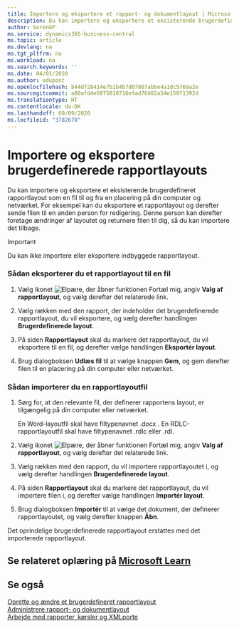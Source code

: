 ```yaml
---
title: Importere og eksportere et rapport- og dokumentlayout | Microsoft Docs
description: Du kan importere og eksportere et eksisterende brugerdefineret rapportlayout som en fil til og fra en placering på din computer og netværket.
author: SorenGP
ms.service: dynamics365-business-central
ms.topic: article
ms.devlang: na
ms.tgt_pltfrm: na
ms.workload: na
ms.search.keywords: ''
ms.date: 04/01/2020
ms.author: edupont
ms.openlocfilehash: b44d728414e7b1b4b7d07807abbe4a1dc5769a2e
ms.sourcegitcommit: a80afd4e5075018716efad76d82a54e158f1392d
ms.translationtype: HT
ms.contentlocale: da-DK
ms.lasthandoff: 09/09/2020
ms.locfileid: "3782670"
---
```

# <a name="import-and-export-custom-report-layouts"></a>Importere og eksportere brugerdefinerede rapportlayouts
Du kan importere og eksportere et eksisterende brugerdefineret rapportlayout som en fil til og fra en placering på din computer og netværket. For eksempel kan du eksportere et rapportlayout og derefter sende filen til en anden person for redigering. Denne person kan derefter foretage ændringer af layoutet og returnere filen til dig, så du kan importere det tilbage.  

> [!IMPORTANT]  
>  Du kan ikke importere eller eksportere indbyggede rapportlayout.  

### <a name="to-export-a-report-layout-to-a-file"></a>Sådan eksporterer du et rapportlayout til en fil  

1.  Vælg ikonet ![Elpære, der åbner funktionen Fortæl mig](media/ui-search/search_small.png "Fortæl mig, hvad du vil foretage dig"), angiv **Valg af rapportlayout**, og vælg derefter det relaterede link.  

2.  Vælg rækken med den rapport, der indeholder det brugerdefinerede rapportlayout, du vil eksportere, og vælg derefter handlingen **Brugerdefinerede layout**.  

3.  På siden **Rapportlayout** skal du markere det rapportlayout, du vil eksportere til en fil, og derefter vælge handlingen **Eksportér layout**.  

4.  Brug dialogboksen **Udlæs fil** til at vælge knappen **Gem**, og gem derefter filen til en placering på din computer eller netværket.  

### <a name="to-import-a-report-layout-file"></a>Sådan importerer du en rapportlayoutfil  

1.  Sørg for, at den relevante fil, der definerer rapportens layout, er tilgængelig på din computer eller netværket.  

     En Word-layoutfil skal have filtypenavnet .docx . En RDLC-rapportlayoutfil skal have filtypenavnet .rdlc eller .rdl.  

2.  Vælg ikonet ![Elpære, der åbner funktionen Fortæl mig](media/ui-search/search_small.png "Fortæl mig, hvad du vil foretage dig"), angiv **Valg af rapportlayout**, og vælg derefter det relaterede link.  

3.  Vælg rækken med den rapport, du vil importere rapportlayoutet i, og vælg derefter handlingen **Brugerdefinerede layout**.  

4.  På siden **Rapportlayout** skal du markere det rapportlayout, du vil importere filen i, og derefter vælge handlingen **Importér layout**.  

5.  Brug dialogboksen **Importér** til at vælge det dokument, der definerer rapportlayoutet, og vælg derefter knappen **Åbn**.  

 Det oprindelige brugerdefinerede rapportlayout erstattes med det importerede rapportlayout.  

## <a name="see-related-training-at-microsoft-learn"></a>Se relateret oplæring på [Microsoft Learn](/learn/modules/change-documents-dynamics-365-business-central/index)

## <a name="see-also"></a>Se også  
 [Oprette og ændre et brugerdefineret rapportlayout](ui-how-create-custom-report-layout.md)   
 [Administrere rapport- og dokumentlayout](ui-manage-report-layouts.md)  
 [Arbejde med rapporter, kørsler og XMLporte](ui-work-report.md)    
